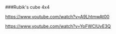 ###Rubik's cube 4x4

https://www.youtube.com/watch?v=A9LhtmwAt00

https://www.youtube.com/watch?v=YoFWClUvE3Q
